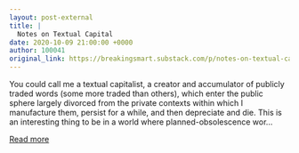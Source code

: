 ```yaml
---
layout: post-external
title: |
  Notes on Textual Capital
date: 2020-10-09 21:00:00 +0000
author: 100041
original_link: https://breakingsmart.substack.com/p/notes-on-textual-capital
---
```


You could call me a textual capitalist, a creator and accumulator of publicly traded words (some more traded than others), which enter the public sphere largely divorced from the private contexts within which I manufacture them, persist for a while, and then depreciate and die. This is an interesting thing to be in a world where planned-obsolescence wor…

[Read more](https://breakingsmart.substack.com/p/notes-on-textual-capital)
